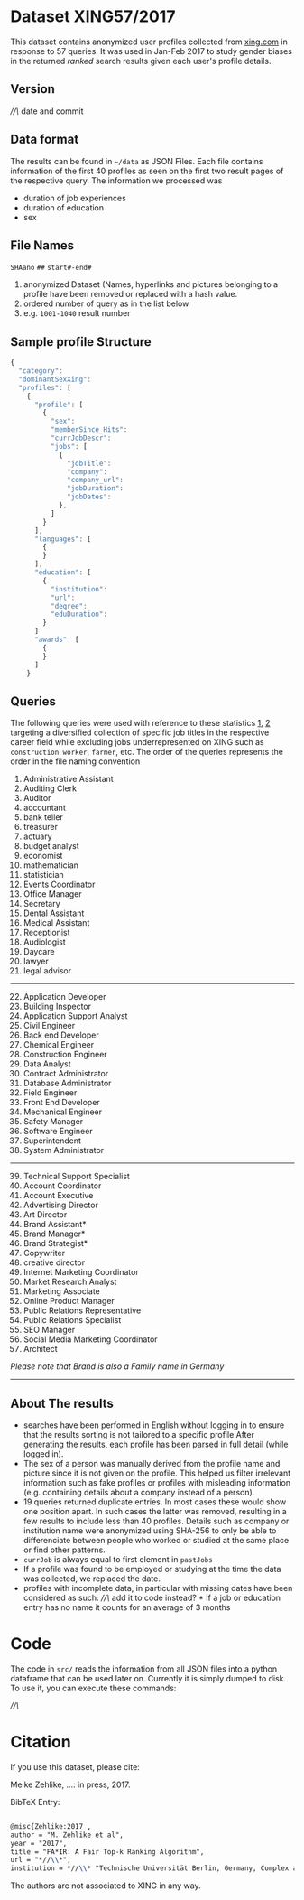 # Dataset XING57/2017

This dataset contains anonymized user profiles collected from [xing.com](http://www.xing.com) in response to 57 queries. It was used in Jan-Feb 2017 to study gender biases in the returned *ranked* search results given each user's profile details.

## Version
*//\\* date and commit

## Data format

The results can be found in `~/data` as JSON Files.
Each file contains information of the first 40 profiles as seen on the first two result pages of the respective query.
The information we processed was
* duration of job experiences
* duration of education
* sex

## File Names

`SHAano` `##` `start#-end#`

1. anonymized Dataset (Names, hyperlinks and pictures belonging to a profile have been removed or replaced with a hash value.
2. ordered number of query as in the list below
3. e.g. `1001-1040` result number

## Sample profile Structure

```javascript
{
  "category":
  "dominantSexXing":
  "profiles": [
    {
      "profile": [
        {
          "sex":
          "memberSince_Hits":
          "currJobDescr":
          "jobs": [
            {
              "jobTitle":
              "company":
              "company_url":
              "jobDuration":
              "jobDates":
            },
          ]
        }
      ],
      "languages": [
        {
        }
      ],
      "education": [
        {
          "institution":
          "url":
          "degree":
          "eduDuration":
        }
      ]
      "awards": [
        {
        }
      ]
    }
```

## Queries

The following queries were used with reference to these statistics  [1](https://www.destatis.de/DE/ZahlenFakten/GesamtwirtschaftUmwelt/Arbeitsmarkt/Erwerbstaetigkeit/TabellenBeschaeftigungsstatistik/BerufsbereicheGeschlecht.html), [2](https://de.wikipedia.org/wiki/Liste_von_Frauenanteilen_in_der_Berufswelt#Frauenanteil_in_der_Privatwirtschaft) targeting a diversified collection of specific job titles in the respective career field while excluding jobs underrepresented on XING such as `construction worker`, `farmer`, etc.
The order of the queries represents the order in the file naming convention

1. Administrative Assistant
2. Auditing Clerk
3. Auditor
4. accountant
5. bank teller
6. treasurer
7. actuary
8. budget analyst
9. economist
9. mathematician
9. statistician
9. Events Coordinator
9. Office Manager
9. Secretary
9. Dental Assistant
9. Medical Assistant
9. Receptionist
9. Audiologist
9. Daycare
9. lawyer
21. legal advisor

---
<ol start="22">
  <li>Application Developer</li>
  <li>Building Inspector</li>
  <li>Application Support Analyst</li>
  <li>Civil Engineer</li>
  <li>Back end Developer</li>
  <li>Chemical Engineer</li>
  <li>Construction Engineer</li>
  <li>Data Analyst</li>
  <li>Contract Administrator</li>
  <li>Database Administrator</li>
  <li>Field Engineer</li>
  <li>Front End Developer</li>
  <li> Mechanical Engineer</li>
  <li>Safety Manager</li>
  <li>Software Engineer</li>
  <li>Superintendent</li>
  <li>System Administrator</li>
</ol>

---

<ol start="39">
    <li>Technical Support Specialist</li>
    <li>Account Coordinator</li>
    <li>Account Executive</li>
    <li>Advertising Director</li>
    <li>Art Director</li>
    <li>Brand Assistant*</li>
    <li>Brand Manager*</li>
    <li>Brand Strategist*</li>
    <li>Copywriter</li>
    <li>creative director</li>
    <li>Internet Marketing Coordinator</li>
    <li>Market Research Analyst</li>
    <li>Marketing Associate</li>
    <li>Online Product Manager</li>
    <li>Public Relations Representative</li>
    <li>Public Relations Specialist</li>
    <li>SEO Manager</li>
    <li>Social Media Marketing Coordinator</li>
    <li>Architect</li>
 </ol>
    <i>Please note that Brand is also a Family name in Germany</i>

---

## About The results
* searches have been performed in English without logging in to ensure that the results sorting is not tailored to a specific profile After generating the results, each profile has been parsed in full detail (while logged in).
* The sex of a person was manually derived from the profile name and picture since it is not given on the profile. This helped us filter irrelevant information such as fake profiles or profiles with misleading information (e.g. containing details about a company instead of a person).
* 19 queries returned duplicate entries. In most cases these would show one position apart. In such cases the latter was removed, resulting in a few results to include less than 40 profiles.
Details such as company or institution name were anonymized using SHA-256 to only be able to differenciate between people who worked or studied at the same place or find other patterns.
* `currJob` is always equal to first element in `pastJobs`
* If a profile was found to be employed or studying at the time the data was collected, we replaced the date.
* profiles with incomplete data, in particular with missing dates have been considered as such:
 *//\\* add it to code instead?    * If a job or education entry has no name it counts for an average of 3 months

# Code

The code in `src/` reads the information from all JSON files into a python dataframe that can be used later on. Currently it is simply dumped to disk. To use it, you can execute these commands:

*//\\*

# Citation

If you use this dataset, please cite:

Meike Zehlike, ...: in press, 2017.

BibTeX Entry:
```Latex

@misc{Zehlike:2017 ,
author = "M. Zehlike et al",
year = "2017",
title = "FA*IR: A Fair Top-k Ranking Algorithm",
url = "*//\\*",
institution = *//\\* "Technische Universität Berlin, Germany, Complex and IT Systems" }
```

The authors are not associated to XING in any way.
